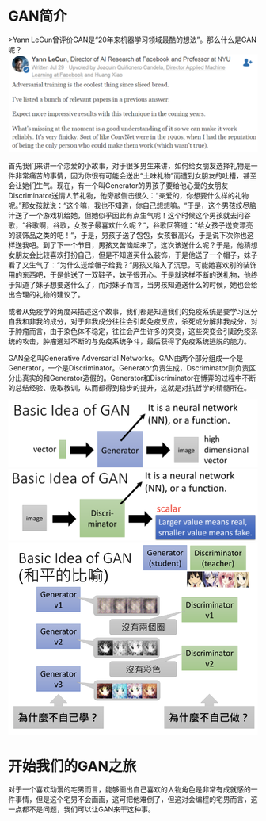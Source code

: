 # GAN简介

&gt;Yann LeCun曾评价GAN是“20年来机器学习领域最酷的想法”。那么什么是GAN呢？  
![](/assets/GAN/GAN-1.png)

首先我们来讲一个恋爱的小故事，对于很多男生来讲，如何给女朋友选择礼物是一件非常痛苦的事情，因为你很有可能会送出“土味礼物”而遭到女朋友的吐槽，甚至会让她们生气。现在，有一个叫Generator的男孩子要给他心爱的女朋友Discriminator送情人节礼物，他旁敲侧击很久：“亲爱的，你想要什么样的礼物呢。”那女孩就说：“这个嘛，我也不知道，你自己想想嘛。“于是，这个男孩绞尽脑汁送了一个游戏机给她，但她似乎因此有点生气呢！这个时候这个男孩就去问谷歌，“谷歌啊，谷歌，女孩子最喜欢什么呢？“，谷歌回答道：”给女孩子送变漂亮的装饰品之类的吧！“，于是，男孩子送了包包，女孩很高兴，于是说下次你也这样送我吧。到了下一个节日，男孩又苦恼起来了，这次该送什么呢？于是，他猜想女朋友会比较喜欢打扮自己，但是不知道买什么装饰，于是他送了一个帽子，妹子看了又生气了：“为什么送给帽子给我？“男孩又陷入了沉思，可能她喜欢别的装饰用的东西吧，于是他送了一双鞋子，妹子很开心。于是就这样不断的送礼物，他终于知道了妹子想要送什么了，而对妹子而言，当男孩知道送什么的时候，她也会给出合理的礼物的建议了。

或者从免疫学的角度来描述这个故事，我们都是知道我们的免疫系统是要学习区分自我和非我的成分，对于非我成分往往会引起免疫反应，杀死或分解非我成分，对于肿瘤而言，由于染色体不稳定，往往会产生许多的突变，这些突变会引起免疫系统的攻击，肿瘤通过不断的与免疫系统争斗，最后获得了免疫系统逃脱的能力。

GAN全名叫Generative Adversarial Networks。GAN由两个部分组成一个是Generator，一个是Discriminator。Generator负责生成，Dscriminator则负责区分出真实的和Generator造假的。Generator和Discriminator在博弈的过程中不断的总结经验、吸取教训，从而都得到稳步的提升，这就是对抗哲学的精髓所在。

![](/assets/GAN/GAN-2.png)![](/assets/GAN/GAN-3.png)![](/assets/GAN/GAN-4.png)

# 开始我们的GAN之旅

对于一个喜欢动漫的宅男而言，能够画出自己喜欢的人物角色是非常有成就感的一件事情，但是这个宅男不会画画，这可把他难倒了，但这对会编程的宅男而言，这一点都不是问题，我们可以让GAN来干这种事。













































